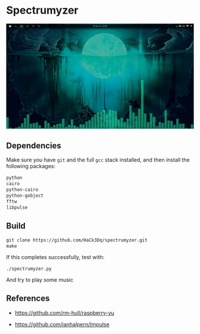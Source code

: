 Spectrumyzer
==============

<img src='scrotDesk.jpg'>

Dependencies
--------------

Make sure you have `git` and the full `gcc` stack installed, and then install the following packages: 

```
python
cairo
python-cairo
python-gobject
fftw
libpulse
```

Build
--------------

    git clone https://github.com/HaCk3Dq/spectrumyzer.git
    make

If this completes successfully, test with:

    ./spectrumyzer.py

And try to play some music

References
--------------
* https://github.com/rm-hull/raspberry-vu

* https://github.com/ianhalpern/Impulse
